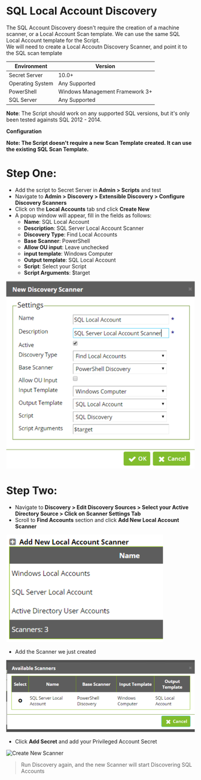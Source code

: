 SQL Local Account Discovery
====================

The SQL Account Discovery doesn't require the creation of a machine scanner, or a Local Account Scan template. We can use the same SQL Local Account template for the Script.  
We will need to create a Local Accoutn Discovery Scanner, and point it to the SQL scan template


| Environment | Version |
| ------ | ------ |
| Secret Server | 10.0+ |
| Operating System | Any Supported |
| PowerShell | Windows Management Framework 3+ |
| SQL Server | Any Supported |

**Note**: The Script should work on any supported SQL versions, but it's only been tested againsts SQL 2012 - 2014. 

**Configuration**

**Note: The Script doesn't require a new Scan Template created. It can use the existing SQL Scan Template.**

Step One:
====================
* Add the script to Secret Server in **Admin > Scripts** and test
* Navigate to **Admin >  Discovery > Extensible Discovery > Configure Discovery Scanners**
* Click on the **Local Accounts** tab snd  click **Create New**
* A popup window will appear, fill in the fields as follows:
    * **Name**: SQL Local Account
    * **Description**: SQL Server Local Account Scanner
    * **Discovery Type**: Find Local Accounts
    * **Base Scanner**: PowerShell
    * **Allow OU input**: Leave unchecked
    * **input template**: Windows Computer
    * **Output template**: SQL Local Account
    * **Script**: Select your Script
    * **Script Arguments**: $target

![Create New Scanner](imgs/scanner-1.png)

Step Two:
====================

* Navigate to **Discovery > Edit Discovery Sources > Select your Active Directory Source > Click on Scanner Settings Tab**
* Scroll to **Find Accounts** section and click **Add New Local Account Scanner**

![Create New Scanner](imgs/scanner-2.png)

* Add the Scanner we just created

![Create New Scanner](imgs/scanner-3.png)

* Click **Add Secret** and add your Privileged Account Secret

![Create New Scanner](imgs/scanner-5.png)

> Run Discovery again, and the new Scanner will start Discovering SQL Accounts
    
